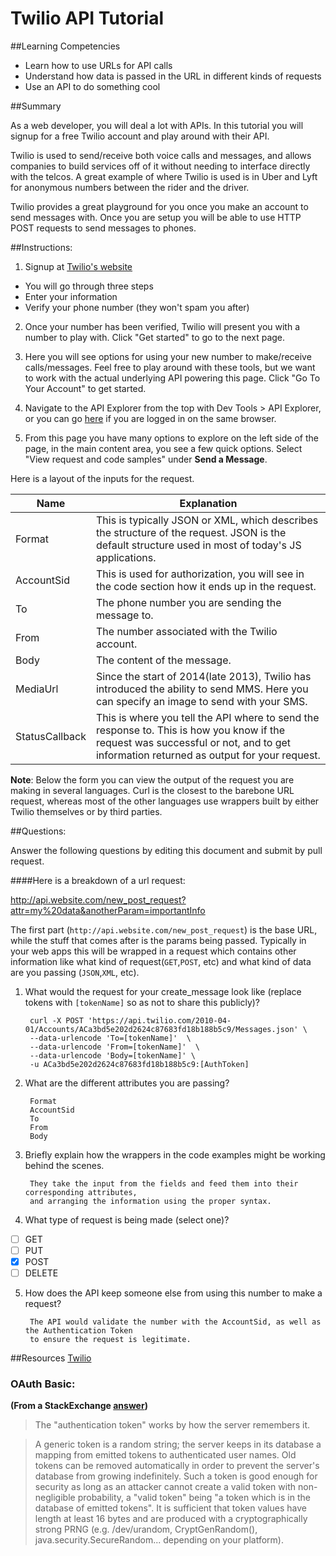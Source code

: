 # Twilio API Tutorial

##Learning Competencies

* Learn how to use URLs for API calls
* Understand how data is passed in the URL in different kinds of requests
* Use an API to do something cool

##Summary

As a web developer, you will deal a lot with APIs. In this tutorial you will signup for a free Twilio account and play around with their API.

Twilio is used to send/receive both voice calls and messages, and allows companies to build services off of it without needing to interface directly with the telcos. A great example of where Twilio is used is in Uber and Lyft for anonymous numbers between the rider and the driver.

Twilio provides a great playground for you once you make an account to send messages with. Once you are setup you will be able to use HTTP POST requests to send messages to phones.

##Instructions:

1. Signup at [Twilio's website](https://www.twilio.com/try-twilio)
  * You will go through three steps
  * Enter your information
  * Verify your phone number (they won't spam you after)
2. Once your number has been verified, Twilio will present you with a number to play with. Click "Get started" to go to the next page.

3. Here you will see options for using your new number to make/receive calls/messages. Feel free to play around with these tools, but we want to work with the actual underlying API powering this page. Click "Go To Your Account" to get started.

4. Navigate to the API Explorer from the top with Dev Tools > API Explorer, or you can go [here](https://www.twilio.com/user/account/developer-tools/api-explorer) if you are logged in on the same browser.

5. From this page you have many options to explore on the left side of the page, in the main content area, you see a few quick options. Select "View request and code samples" under **Send a Message**.

Here is a layout of the inputs for the request.

Name | Explanation
----- | -----
Format | This is typically JSON or XML, which describes the structure of the request. JSON is the default structure used in most of today's JS applications.
AccountSid | This is used for authorization, you will see in the code section how it ends up in the request.
To | The phone number you are sending the message to.
From | The number associated with the Twilio account.
Body | The content of the message.
MediaUrl | Since the start of 2014(late 2013), Twilio has introduced the ability to send MMS. Here you can specify an image to send with your SMS.
StatusCallback | This is where you tell the API where to send the response to. This is how you know if the request was successful or not, and to get information returned as output for your request.

**Note**: Below the form you can view the output of the request you are making in several languages. Curl is the closest to the barebone URL request, whereas most of the other languages use wrappers built by either Twilio themselves or by third parties.


##Questions:

Answer the following questions by editing this document and submit by pull request.

####Here is a breakdown of a url request:

http://api.website.com/new_post_request?attr=my%20data&anotherParam=importantInfo

The first part (`http://api.website.com/new_post_request`) is the base URL, while the stuff that comes after is the params being passed. Typically in your web apps this will be wrapped in a request which contains other information like what kind of request(`GET`,`POST`, etc) and what kind of data are you passing (`JSON`,`XML`, etc).

1. What would the request for your create_message look like (replace tokens with `[tokenName]` so as not to share this publicly)?

        curl -X POST 'https://api.twilio.com/2010-04-01/Accounts/ACa3bd5e202d2624c87683fd18b188b5c9/Messages.json' \
        --data-urlencode 'To=[tokenName]'  \
        --data-urlencode 'From=[tokenName]'  \
        --data-urlencode 'Body=[tokenName]' \
        -u ACa3bd5e202d2624c87683fd18b188b5c9:[AuthToken]

2. What are the different attributes you are passing?

        Format
        AccountSid
        To
        From
        Body
    
3. Briefly explain how the wrappers in the code examples might be working behind the scenes.

        They take the input from the fields and feed them into their corresponding attributes, 
        and arranging the information using the proper syntax. 

4. What type of request is being made (select one)?
  - [ ] GET
  - [ ] PUT
  - [X] POST
  - [ ] DELETE

5. How does the API keep someone else from using this number to make a request?

        The API would validate the number with the AccountSid, as well as the Authentication Token
        to ensure the request is legitimate. 


##Resources
[Twilio](http://eloquentjavascript.net/1st_edition/chapter8.html)
### OAuth Basic:
**(From a StackExchange [answer](http://security.stackexchange.com/questions/19676/token-based-authentication-securing-the-token))**
>The "authentication token" works by how the server remembers it.

>A generic token is a random string; the server keeps in its database a mapping from emitted tokens to authenticated user names. Old tokens can be removed automatically in order to prevent the server's database from growing indefinitely. Such a token is good enough for security as long as an attacker cannot create a valid token with non-negligible probability, a "valid token" being "a token which is in the database of emitted tokens". It is sufficient that token values have length at least 16 bytes and are produced with a cryptographically strong PRNG (e.g. /dev/urandom, CryptGenRandom(), java.security.SecureRandom... depending on your platform).
